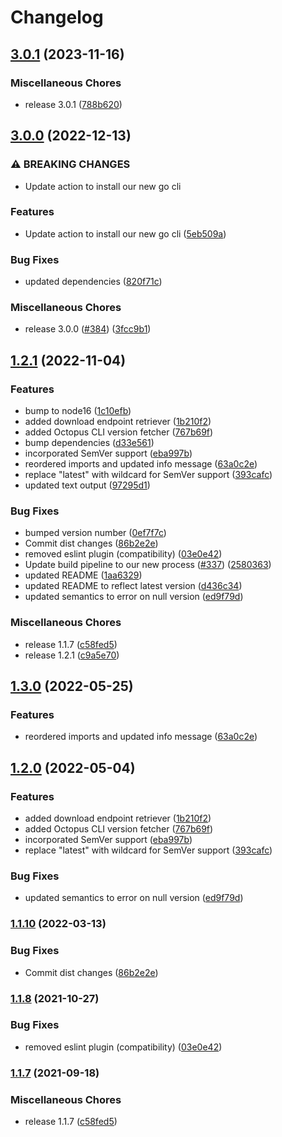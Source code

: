 # Changelog

## [3.0.1](https://github.com/OctopusDeploy/install-octopus-cli-action/compare/v3.0.0...v3.0.1) (2023-11-16)


### Miscellaneous Chores

* release 3.0.1 ([788b620](https://github.com/OctopusDeploy/install-octopus-cli-action/commit/788b62013ecc14c5ee335caf480d3fe86b1b3931))

## [3.0.0](https://github.com/OctopusDeploy/install-octopus-cli-action/compare/v1.2.1...v3.0.0) (2022-12-13)


### ⚠ BREAKING CHANGES

* Update action to install our new go cli

### Features

* Update action to install our new go cli ([5eb509a](https://github.com/OctopusDeploy/install-octopus-cli-action/commit/5eb509aa6f61be71716c9df9f62821b2f533b996))


### Bug Fixes

* updated dependencies ([820f71c](https://github.com/OctopusDeploy/install-octopus-cli-action/commit/820f71c8fb1246d0c0b0575100700102c715b18b))


### Miscellaneous Chores

* release 3.0.0 ([#384](https://github.com/OctopusDeploy/install-octopus-cli-action/issues/384)) ([3fcc9b1](https://github.com/OctopusDeploy/install-octopus-cli-action/commit/3fcc9b1cdb0067f02416b05b346783d412e65950))

## [1.2.1](https://github.com/OctopusDeploy/install-octopus-cli-action/compare/v1.3.0...v1.2.1) (2022-11-04)


### Features

* bump to node16 ([1c10efb](https://github.com/OctopusDeploy/install-octopus-cli-action/commit/1c10efbb7a40523348339e6c088df19fba0d92b8))
* added download endpoint retriever ([1b210f2](https://github.com/OctopusDeploy/install-octopus-cli-action/commit/1b210f211beead2b82d9b372dbaee142af740a7a))
* added Octopus CLI version fetcher ([767b69f](https://github.com/OctopusDeploy/install-octopus-cli-action/commit/767b69f39f167bbd5cbae3efdce9fbdf888070a2))
* bump dependencies ([d33e561](https://github.com/OctopusDeploy/install-octopus-cli-action/commit/d33e56128dc530bb774c2ecf51b97b7580c6a667))
* incorporated SemVer support ([eba997b](https://github.com/OctopusDeploy/install-octopus-cli-action/commit/eba997bc80d51e2f57e0dc47f5fcd6fd1959c5d8))
* reordered imports and updated info message ([63a0c2e](https://github.com/OctopusDeploy/install-octopus-cli-action/commit/63a0c2e4b1269e98cafb376394a3a3e35568ef6a))
* replace "latest" with wildcard for SemVer support ([393cafc](https://github.com/OctopusDeploy/install-octopus-cli-action/commit/393cafc5529b2dfddcf19756ff19e2afa1f9cd94))
* updated text output ([97295d1](https://github.com/OctopusDeploy/install-octopus-cli-action/commit/97295d1d877ec0b6b775646fac28e2550d62318b))


### Bug Fixes

* bumped version number ([0ef7f7c](https://github.com/OctopusDeploy/install-octopus-cli-action/commit/0ef7f7c34758f15c3ae40d0570ac1c4e4bd5e980))
* Commit dist changes ([86b2e2e](https://github.com/OctopusDeploy/install-octopus-cli-action/commit/86b2e2e03823da0ce870b394a4f5980475f1c17e))
* removed eslint plugin (compatibility) ([03e0e42](https://github.com/OctopusDeploy/install-octopus-cli-action/commit/03e0e42aa2dee5b7db4faa7f0d3c116640686d85))
* Update build pipeline to our new process ([#337](https://github.com/OctopusDeploy/install-octopus-cli-action/issues/337)) ([2580363](https://github.com/OctopusDeploy/install-octopus-cli-action/commit/2580363faf5b17fc792dbbd72fb88b92dbb44bb9))
* updated README ([1aa6329](https://github.com/OctopusDeploy/install-octopus-cli-action/commit/1aa632986ee255da3ec071d8a65b05df9c9b5834))
* updated README to reflect latest version ([d436c34](https://github.com/OctopusDeploy/install-octopus-cli-action/commit/d436c34a61bdba89b6b8ff39ffff009772459240))
* updated semantics to error on null version ([ed9f79d](https://github.com/OctopusDeploy/install-octopus-cli-action/commit/ed9f79d832c291ca2b4da7faf2f7729ee003323b))


### Miscellaneous Chores

* release 1.1.7 ([c58fed5](https://github.com/OctopusDeploy/install-octopus-cli-action/commit/c58fed5e1cf648ea84fe27eae5413c8bf4dec64f))
* release 1.2.1 ([c9a5e70](https://github.com/OctopusDeploy/install-octopus-cli-action/commit/c9a5e708993f267f758582ee062c4499aaa85edd))

## [1.3.0](https://github.com/OctopusDeploy/install-octopus-cli-action/compare/v1.2.0...v1.3.0) (2022-05-25)


### Features

* reordered imports and updated info message ([63a0c2e](https://github.com/OctopusDeploy/install-octopus-cli-action/commit/63a0c2e4b1269e98cafb376394a3a3e35568ef6a))

## [1.2.0](https://github.com/OctopusDeploy/install-octopus-cli-action/compare/v1.1.10...v1.2.0) (2022-05-04)


### Features

* added download endpoint retriever ([1b210f2](https://github.com/OctopusDeploy/install-octopus-cli-action/commit/1b210f211beead2b82d9b372dbaee142af740a7a))
* added Octopus CLI version fetcher ([767b69f](https://github.com/OctopusDeploy/install-octopus-cli-action/commit/767b69f39f167bbd5cbae3efdce9fbdf888070a2))
* incorporated SemVer support ([eba997b](https://github.com/OctopusDeploy/install-octopus-cli-action/commit/eba997bc80d51e2f57e0dc47f5fcd6fd1959c5d8))
* replace "latest" with wildcard for SemVer support ([393cafc](https://github.com/OctopusDeploy/install-octopus-cli-action/commit/393cafc5529b2dfddcf19756ff19e2afa1f9cd94))


### Bug Fixes

* updated semantics to error on null version ([ed9f79d](https://github.com/OctopusDeploy/install-octopus-cli-action/commit/ed9f79d832c291ca2b4da7faf2f7729ee003323b))

### [1.1.10](https://github.com/OctopusDeploy/install-octopus-cli-action/compare/v1.1.9...v1.1.10) (2022-03-13)


### Bug Fixes

* Commit dist changes ([86b2e2e](https://github.com/OctopusDeploy/install-octopus-cli-action/commit/86b2e2e03823da0ce870b394a4f5980475f1c17e))

### [1.1.8](https://www.github.com/OctopusDeploy/install-octopus-cli-action/compare/v1.1.7...v1.1.8) (2021-10-27)


### Bug Fixes

* removed eslint plugin (compatibility) ([03e0e42](https://www.github.com/OctopusDeploy/install-octopus-cli-action/commit/03e0e42aa2dee5b7db4faa7f0d3c116640686d85))

### [1.1.7](https://www.github.com/OctopusDeploy/install-octopus-cli-action/compare/v1.1.6...v1.1.7) (2021-09-18)


### Miscellaneous Chores

* release 1.1.7 ([c58fed5](https://www.github.com/OctopusDeploy/install-octopus-cli-action/commit/c58fed5e1cf648ea84fe27eae5413c8bf4dec64f))
